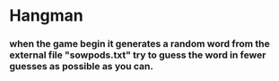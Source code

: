 # Hangman

### when the game begin it generates a random word from the external file "sowpods.txt" try to guess the word in fewer guesses as possible as you can.